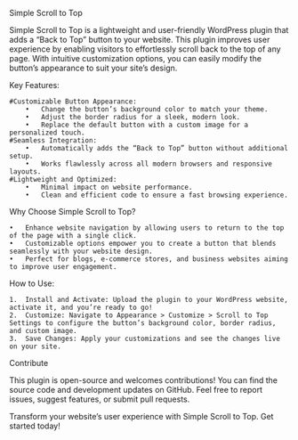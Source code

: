 Simple Scroll to Top

Simple Scroll to Top is a lightweight and user-friendly WordPress plugin that adds a “Back to Top” button to your website. This plugin improves user experience by enabling visitors to effortlessly scroll back to the top of any page. With intuitive customization options, you can easily modify the button’s appearance to suit your site’s design.

Key Features:

	#Customizable Button Appearance:
        •	Change the button’s background color to match your theme.
        •	Adjust the border radius for a sleek, modern look.
        •	Replace the default button with a custom image for a personalized touch.
	#Seamless Integration:
        •	Automatically adds the “Back to Top” button without additional setup.
        •	Works flawlessly across all modern browsers and responsive layouts.
	#Lightweight and Optimized:
        •	Minimal impact on website performance.
        •	Clean and efficient code to ensure a fast browsing experience.

Why Choose Simple Scroll to Top?

	•	Enhance website navigation by allowing users to return to the top of the page with a single click.
	•	Customizable options empower you to create a button that blends seamlessly with your website design.
	•	Perfect for blogs, e-commerce stores, and business websites aiming to improve user engagement.

How to Use:

	1.	Install and Activate: Upload the plugin to your WordPress website, activate it, and you’re ready to go!
	2.	Customize: Navigate to Appearance > Customize > Scroll to Top Settings to configure the button’s background color, border radius, and custom image.
	3.	Save Changes: Apply your customizations and see the changes live on your site.

Contribute

This plugin is open-source and welcomes contributions! You can find the source code and development updates on GitHub. Feel free to report issues, suggest features, or submit pull requests.

Transform your website’s user experience with Simple Scroll to Top. Get started today!
